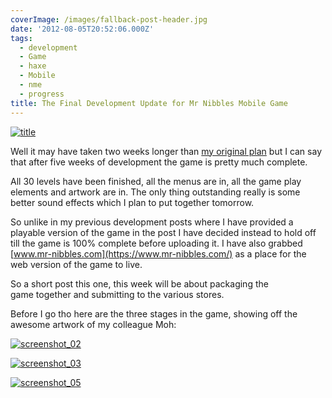 ```yaml
---
coverImage: /images/fallback-post-header.jpg
date: '2012-08-05T20:52:06.000Z'
tags:
  - development
  - Game
  - haxe
  - Mobile
  - nme
  - progress
title: The Final Development Update for Mr Nibbles Mobile Game
---
```


[![](https://mikecann.co.uk/wp-content/uploads/2012/08/title.png "title")](https://mikecann.co.uk/wp-content/uploads/2012/08/title.png)

Well it may have taken two weeks longer than [my original plan](https://mikecann.co.uk/personal-projects/lets-make-a-mobile-game-in-3-weeks-with-haxe-nme/) but I can say that after five weeks of development the game is pretty much complete.

<!-- more -->

All 30 levels have been finished, all the menus are in, all the game play elements and artwork are in. The only thing outstanding really is some better sound effects which I plan to put together tomorrow.

So unlike in my previous development posts where I have provided a playable version of the game in the post I have decided instead to hold off till the game is 100% complete before uploading it. I have also grabbed [www.mr-nibbles.com](https://www.mr-nibbles.com/) as a place for the web version of the game to live.

So a short post this one, this week will be about packaging the game together and submitting to the various stores.

Before I go tho here are the three stages in the game, showing off the awesome artwork of my colleague Moh:

[![](https://mikecann.co.uk/wp-content/uploads/2012/08/screenshot_021.gif "screenshot_02")](https://mikecann.co.uk/wp-content/uploads/2012/08/screenshot_021.gif)

[![](https://mikecann.co.uk/wp-content/uploads/2012/08/screenshot_031.gif "screenshot_03")](https://mikecann.co.uk/wp-content/uploads/2012/08/screenshot_031.gif)

[![](https://mikecann.co.uk/wp-content/uploads/2012/08/screenshot_051.jpg "screenshot_05")](https://mikecann.co.uk/wp-content/uploads/2012/08/screenshot_051.jpg)
